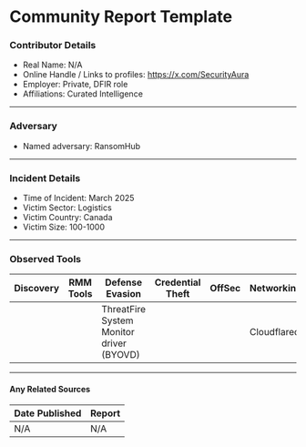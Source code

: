 # Community Report Template

### Contributor Details

- Real Name: N/A
- Online Handle / Links to profiles: https://x.com/SecurityAura
- Employer: Private, DFIR role
- Affiliations: Curated Intelligence

---
### Adversary

- Named adversary: RansomHub

---
### Incident Details

- Time of Incident: March 2025
- Victim Sector: Logistics
- Victim Country: Canada
- Victim Size: 100-1000

---
### Observed Tools
 
| Discovery | RMM Tools | Defense Evasion | Credential Theft | OffSec | Networking | LOLBAS | Exfiltration |
|---|---|---|---|---|---|---|---|
|  |  | ThreatFire System Monitor driver (BYOVD) |  |  | Cloudflared |  | rclone |
---
#### Any Related Sources

| Date Published | Report |
|---|---|
| N/A | N/A |
